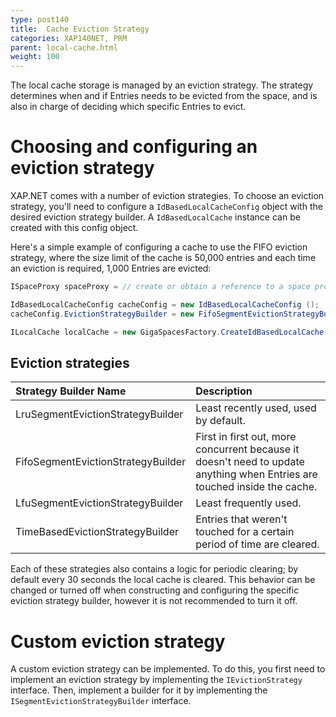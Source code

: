 ```yaml
---
type: post140
title:  Cache Eviction Strategy
categories: XAP140NET, PRM
parent: local-cache.html
weight: 100
---
```


The local cache storage is managed by an eviction strategy. The strategy determines when and if Entries needs to be evicted from the space, and is also in charge of deciding which specific Entries to evict.

# Choosing and configuring an eviction strategy

XAP.NET comes with a number of eviction strategies. To choose an eviction strategy, you'll need to configure a `IdBasedLocalCacheConfig` object with the desired eviction strategy builder. A `IdBasedLocalCache` instance can be created with this config object.

Here's a simple example of configuring a cache to use the FIFO eviction strategy, where the size limit of the cache is 50,000 entries and each time an eviction is required, 1,000 Entries are evicted:


```java
ISpaceProxy spaceProxy = // create or obtain a reference to a space proxy

IdBasedLocalCacheConfig cacheConfig = new IdBasedLocalCacheConfig ();
cacheConfig.EvictionStrategyBuilder = new FifoSegmentEvictionStrategyBuilder(50000, 1000);

ILocalCache localCache = new GigaSpacesFactory.CreateIdBasedLocalCache(spaceProxy, cacheConfig);
```

## Eviction strategies


|Strategy Builder Name|Description|
|:--------------------|:----------|
|LruSegmentEvictionStrategyBuilder | Least recently used, used by default. |
|FifoSegmentEvictionStrategyBuilder | First in first out, more concurrent because it doesn't need to update anything when Entries are touched inside the cache. |
|LfuSegmentEvictionStrategyBuilder | Least frequently used. |
|TimeBasedEvictionStrategyBuilder | Entries that weren't touched for a certain period of time are cleared. |

Each of these strategies also contains a logic for periodic clearing; by default every 30 seconds the local cache is cleared. This behavior can be changed or turned off when constructing and configuring the specific eviction strategy builder, however it is not recommended to turn it off.

# Custom eviction strategy

A custom eviction strategy can be implemented. To do this, you first need to implement an eviction strategy by implementing the `IEvictionStrategy` interface. Then, implement a builder for it by implementing the `ISegmentEvictionStrategyBuilder` interface.
